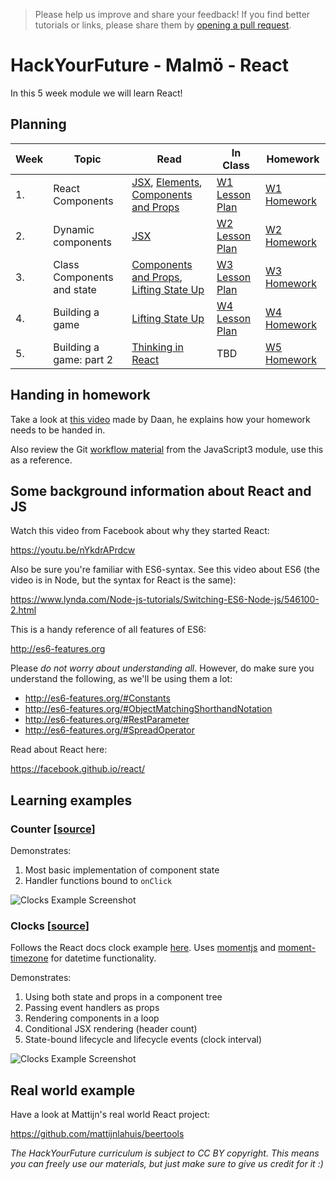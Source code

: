> Please help us improve and share your feedback! If you find better tutorials
or links, please share them by [opening a pull request](https://github.com/HackYourFuture/React/pulls).

# HackYourFuture - Malmö - React

In this 5 week module we will learn React!

## Planning
| Week | Topic | Read | In Class | Homework |
| ---- | ----- | ---- | -------- | -------- |
| 1. | React Components | [JSX](https://reactjs.org/docs/introducing-jsx.html), [Elements](https://reactjs.org/docs/rendering-elements.html), [Components and Props](https://reactjs.org/docs/components-and-props.html) | [W1 Lesson Plan](documentation/lesson-plans/W1-lesson-plan.md) | [W1 Homework](documentation/homework/W1-homework.md) |
| 2. | Dynamic components | [JSX](https://reactjs.org/docs/introducing-jsx.html) | [W2 Lesson Plan](documentation/lesson-plans/W2-lesson-plan.md) | [W2 Homework](documentation/homework/W2-homework.md) |
| 3. | Class Components and state | [Components and Props](https://reactjs.org/docs/components-and-props.html), [Lifting State Up](https://reactjs.org/docs/lifting-state-up.html) | [W3 Lesson Plan](documentation/lesson-plans/W3-lesson-plan.md) | [W3 Homework](documentation/homework/W3-homework.md) |
| 4. | Building a game | [Lifting State Up](https://reactjs.org/docs/lifting-state-up.html)| [W4 Lesson Plan](documentation/lesson-plans/W4-lesson-plan.md) | [W4 Homework](documentation/homework/W4-homework.md) |
| 5. | Building a game: part 2 | [Thinking in React](https://reactjs.org/docs/thinking-in-react.html) | TBD | [W5 Homework](documentation/homework/W5-homework.md) |

## Handing in homework
Take a look at [this video](https://www.youtube.com/watch?v=-o0yomUVVpU&index=2&list=PLVYDhqbgYpYUGxRdtQdYVE5Q8h3bt6SIA) made by Daan, he explains how your homework needs to be handed in.

Also review the Git [workflow material](https://github.com/HackYourFuture/Git/blob/master/Lecture-3.md) from the JavaScript3 module, use this as a reference.

## Some background information about React and JS

Watch this video from Facebook about why they started React:

https://youtu.be/nYkdrAPrdcw

Also be sure you're familiar with ES6-syntax. See this video about ES6 (the video is in Node, but the syntax for React is the same):

https://www.lynda.com/Node-js-tutorials/Switching-ES6-Node-js/546100-2.html

This is a handy reference of all features of ES6:

http://es6-features.org

Please *do not worry about understanding all*. However, do make sure you understand the following, as we'll be using them a lot:

- http://es6-features.org/#Constants
- http://es6-features.org/#ObjectMatchingShorthandNotation
- http://es6-features.org/#RestParameter
- http://es6-features.org/#SpreadOperator

Read about React here:

https://facebook.github.io/react/

## Learning examples

### Counter [[source](/examples/counter)]

Demonstrates:

1. Most basic implementation of component state
2. Handler functions bound to `onClick`

![Clocks Example Screenshot](/documentation/example-screenshots/counter.png)

### Clocks [[source](/examples/clocks)]

Follows the React docs clock example [here](https://reactjs.org/docs/state-and-lifecycle.html). Uses [momentjs](https://github.com/moment/moment) and [moment-timezone](https://github.com/moment/moment-timezone) for datetime functionality.

Demonstrates:

1. Using both state and props in a component tree
2. Passing event handlers as props
3. Rendering components in a loop
4. Conditional JSX rendering (header count)
5. State-bound lifecycle and lifecycle events (clock interval)

![Clocks Example Screenshot](/documentation/example-screenshots/clocks.png)

## Real world example

Have a look at Mattijn's real world React project:

https://github.com/mattijnlahuis/beertools

*The HackYourFuture curriculum is subject to CC BY copyright. This means you can freely use our materials, but just make sure to give us credit for it :)*
